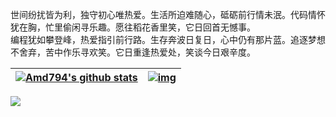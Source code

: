 
世间纷扰皆为利，独守初心唯热爱。生活所迫难随心，砥砺前行情未泯。代码情怀犹在胸，忙里偷闲寻乐趣。愿往稻花香里笑，它日回首无憾事。
<br />
编程犹如攀登峰，热爱指引前行路。生存奔波日复日，心中仍有那片蓝。追逐梦想不舍弃，苦中作乐寻欢笑。它日重逢热爱处，笑谈今日艰辛度。


| [![Amd794's github stats](https://github-readme-stats.vercel.app/api?username=Amd794&show_icons=true&include_all_commits=true&theme=buefy&hide_border=true)](https://amd794.com) | [![img](https://github-readme-stats.vercel.app/api/top-langs/?username=anuraghazra&layout=compact&theme=buefy&hide_border=true)](https://amd794.com) |
| ------------------------------------------------------------ | ------------------------------------------------------------ |


<a href="https://github.com/Amd794/kanleying">
  <img align="center" src="https://github-readme-stats.vercel.app/api/pin/?username=Amd794&repo=kanleying&theme=buefy" />
</a>


<br />
<br />



<!--
**Amd794/Amd794** is a ✨ _special_ ✨ repository because its `README.md` (this file) appears on your GitHub profile.

Here are some ideas to get you started:

- 🔭 I’m currently working on ...
- 🌱 I’m currently learning ...
- 👯 I’m looking to collaborate on ...
- 🤔 I’m looking for help with ...
- 💬 Ask me about ...
- 📫 How to reach me: ...
- 😄 Pronouns: ...
- ⚡ Fun fact: ...
-->
